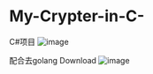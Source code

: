 # My-Crypter-in-C-
C#项目
![image](https://user-images.githubusercontent.com/82130997/138857128-4514fc9a-fddf-41a1-aa85-6d1349c15937.png)

配合去golang Download
![image](https://user-images.githubusercontent.com/82130997/140614671-9dcb5b45-2efc-4d49-a3c6-f8c677f88fd8.png)

